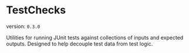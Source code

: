 TestChecks
==============
version: `0.3.0`

Utilities for running JUnit tests against collections of inputs and expected outputs.
Designed to help decouple test data from test logic.
